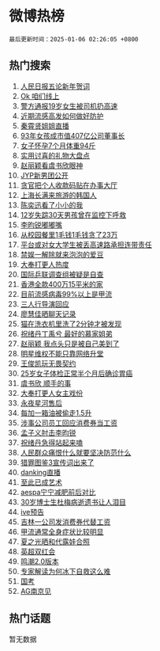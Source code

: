 # 微博热榜

`最后更新时间：2025-01-06 02:26:05 +0800`

## 热门搜索

1. [人民日报五论新年贺词](https://m.weibo.cn/search?containerid=100103type%3D1%26t%3D10%26q%3D%23%E4%BA%BA%E6%B0%91%E6%97%A5%E6%8A%A5%E4%BA%94%E8%AE%BA%E6%96%B0%E5%B9%B4%E8%B4%BA%E8%AF%8D%23&stream_entry_id=51&isnewpage=1&extparam=seat%3D1%26pos%3D0%26dgr%3D0%26filter_type%3Drealtimehot%26stream_entry_id%3D51%26c_type%3D51%26q%3D%2523%25E4%25BA%25BA%25E6%25B0%2591%25E6%2597%25A5%25E6%258A%25A5%25E4%25BA%2594%25E8%25AE%25BA%25E6%2596%25B0%25E5%25B9%25B4%25E8%25B4%25BA%25E8%25AF%258D%2523%26cate%3D10103%26display_time%3D1736101563%26pre_seqid%3D17361015635930912670103)
1. [Ok 咱们线上](https://m.weibo.cn/search?containerid=100103type%3D1%26t%3D10%26q%3DOk+%E5%92%B1%E4%BB%AC%E7%BA%BF%E4%B8%8A&stream_entry_id=31&isnewpage=1&extparam=seat%3D1%26pos%3D0%26filter_type%3Drealtimehot%26lcate%3D5001%26c_type%3D31%26realpos%3D1%26cate%3D5001%26q%3DOk%2520%25E5%2592%25B1%25E4%25BB%25AC%25E7%25BA%25BF%25E4%25B8%258A%26dgr%3D0%26stream_entry_id%3D31%26band_rank%3D1%26flag%3D2%26display_time%3D1736101563%26pre_seqid%3D17361015635930912670103)
1. [警方通报19岁女生被司机扔高速](https://m.weibo.cn/search?containerid=100103type%3D1%26t%3D10%26q%3D%23%E8%AD%A6%E6%96%B9%E9%80%9A%E6%8A%A519%E5%B2%81%E5%A5%B3%E7%94%9F%E8%A2%AB%E5%8F%B8%E6%9C%BA%E6%89%94%E9%AB%98%E9%80%9F%23&stream_entry_id=31&isnewpage=1&extparam=seat%3D1%26pos%3D1%26filter_type%3Drealtimehot%26lcate%3D5001%26c_type%3D31%26realpos%3D2%26cate%3D5001%26q%3D%2523%25E8%25AD%25A6%25E6%2596%25B9%25E9%2580%259A%25E6%258A%25A519%25E5%25B2%2581%25E5%25A5%25B3%25E7%2594%259F%25E8%25A2%25AB%25E5%258F%25B8%25E6%259C%25BA%25E6%2589%2594%25E9%25AB%2598%25E9%2580%259F%2523%26dgr%3D0%26stream_entry_id%3D31%26band_rank%3D2%26flag%3D0%26display_time%3D1736101563%26pre_seqid%3D17361015635930912670103)
1. [近期流感高发如何做好防护](https://m.weibo.cn/search?containerid=100103type%3D1%26t%3D10%26q%3D%23%E8%BF%91%E6%9C%9F%E6%B5%81%E6%84%9F%E9%AB%98%E5%8F%91%E5%A6%82%E4%BD%95%E5%81%9A%E5%A5%BD%E9%98%B2%E6%8A%A4%23&stream_entry_id=31&isnewpage=1&extparam=seat%3D1%26pos%3D2%26filter_type%3Drealtimehot%26lcate%3D5001%26c_type%3D31%26realpos%3D3%26cate%3D5001%26q%3D%2523%25E8%25BF%2591%25E6%259C%259F%25E6%25B5%2581%25E6%2584%259F%25E9%25AB%2598%25E5%258F%2591%25E5%25A6%2582%25E4%25BD%2595%25E5%2581%259A%25E5%25A5%25BD%25E9%2598%25B2%25E6%258A%25A4%2523%26dgr%3D0%26stream_entry_id%3D31%26band_rank%3D3%26flag%3D0%26display_time%3D1736101563%26pre_seqid%3D17361015635930912670103)
1. [秦霄贤姐姐直播](https://m.weibo.cn/search?containerid=100103type%3D1%26t%3D10%26q%3D%23%E7%A7%A6%E9%9C%84%E8%B4%A4%E5%A7%90%E5%A7%90%E7%9B%B4%E6%92%AD%23&stream_entry_id=31&isnewpage=1&extparam=seat%3D1%26pos%3D3%26filter_type%3Drealtimehot%26lcate%3D5001%26c_type%3D31%26realpos%3D4%26cate%3D5001%26q%3D%2523%25E7%25A7%25A6%25E9%259C%2584%25E8%25B4%25A4%25E5%25A7%2590%25E5%25A7%2590%25E7%259B%25B4%25E6%2592%25AD%2523%26dgr%3D0%26stream_entry_id%3D31%26band_rank%3D4%26flag%3D0%26display_time%3D1736101563%26pre_seqid%3D17361015635930912670103)
1. [93年女孩成市值407亿公司董事长](https://m.weibo.cn/search?containerid=100103type%3D1%26t%3D10%26q%3D%2393%E5%B9%B4%E5%A5%B3%E5%AD%A9%E6%88%90%E5%B8%82%E5%80%BC407%E4%BA%BF%E5%85%AC%E5%8F%B8%E8%91%A3%E4%BA%8B%E9%95%BF%23&stream_entry_id=31&isnewpage=1&extparam=seat%3D1%26pos%3D4%26filter_type%3Drealtimehot%26lcate%3D5001%26c_type%3D31%26realpos%3D5%26cate%3D5001%26q%3D%252393%25E5%25B9%25B4%25E5%25A5%25B3%25E5%25AD%25A9%25E6%2588%2590%25E5%25B8%2582%25E5%2580%25BC407%25E4%25BA%25BF%25E5%2585%25AC%25E5%258F%25B8%25E8%2591%25A3%25E4%25BA%258B%25E9%2595%25BF%2523%26dgr%3D0%26stream_entry_id%3D31%26band_rank%3D5%26flag%3D0%26display_time%3D1736101563%26pre_seqid%3D17361015635930912670103)
1. [女子怀孕7个月体重94斤](https://m.weibo.cn/search?containerid=100103type%3D1%26t%3D10%26q%3D%23%E5%A5%B3%E5%AD%90%E6%80%80%E5%AD%957%E4%B8%AA%E6%9C%88%E4%BD%93%E9%87%8D94%E6%96%A4%23&stream_entry_id=31&isnewpage=1&extparam=seat%3D1%26pos%3D5%26filter_type%3Drealtimehot%26lcate%3D5001%26c_type%3D31%26realpos%3D6%26cate%3D5001%26q%3D%2523%25E5%25A5%25B3%25E5%25AD%2590%25E6%2580%2580%25E5%25AD%25957%25E4%25B8%25AA%25E6%259C%2588%25E4%25BD%2593%25E9%2587%258D94%25E6%2596%25A4%2523%26dgr%3D0%26stream_entry_id%3D31%26band_rank%3D6%26flag%3D0%26display_time%3D1736101563%26pre_seqid%3D17361015635930912670103)
1. [实用讨喜的礼物大盘点](https://m.weibo.cn/search?containerid=100103type%3D1%26t%3D10%26q%3D%23%E5%AE%9E%E7%94%A8%E8%AE%A8%E5%96%9C%E7%9A%84%E7%A4%BC%E7%89%A9%E5%A4%A7%E7%9B%98%E7%82%B9%23&stream_entry_id=31&isnewpage=1&extparam=seat%3D1%26pos%3D6%26filter_type%3Drealtimehot%26lcate%3D5001%26c_type%3D31%26cate%3D5001%26q%3D%2523%25E5%25AE%259E%25E7%2594%25A8%25E8%25AE%25A8%25E5%2596%259C%25E7%259A%2584%25E7%25A4%25BC%25E7%2589%25A9%25E5%25A4%25A7%25E7%259B%2598%25E7%2582%25B9%2523%26band_rank%3D7%26stream_entry_id%3D31%26topic_ad%3D1%26is_ad_pos%3D1%26adid%3D271713%26dgr%3D0%26display_time%3D1736101563%26pre_seqid%3D17361015635930912670103)
1. [赵丽颖看虞书欣眼神](https://m.weibo.cn/search?containerid=100103type%3D1%26t%3D10%26q%3D%23%E8%B5%B5%E4%B8%BD%E9%A2%96%E7%9C%8B%E8%99%9E%E4%B9%A6%E6%AC%A3%E7%9C%BC%E7%A5%9E%23&stream_entry_id=31&isnewpage=1&extparam=seat%3D1%26pos%3D7%26filter_type%3Drealtimehot%26lcate%3D5001%26c_type%3D31%26realpos%3D7%26cate%3D5001%26q%3D%2523%25E8%25B5%25B5%25E4%25B8%25BD%25E9%25A2%2596%25E7%259C%258B%25E8%2599%259E%25E4%25B9%25A6%25E6%25AC%25A3%25E7%259C%25BC%25E7%25A5%259E%2523%26dgr%3D0%26stream_entry_id%3D31%26band_rank%3D7%26flag%3D0%26display_time%3D1736101563%26pre_seqid%3D17361015635930912670103)
1. [JYP新男团公开](https://m.weibo.cn/search?containerid=100103type%3D1%26t%3D10%26q%3D%23JYP%E6%96%B0%E7%94%B7%E5%9B%A2%E5%85%AC%E5%BC%80%23&stream_entry_id=31&isnewpage=1&extparam=seat%3D1%26pos%3D8%26filter_type%3Drealtimehot%26lcate%3D5001%26c_type%3D31%26realpos%3D8%26cate%3D5001%26q%3D%2523JYP%25E6%2596%25B0%25E7%2594%25B7%25E5%259B%25A2%25E5%2585%25AC%25E5%25BC%2580%2523%26dgr%3D0%26stream_entry_id%3D31%26band_rank%3D8%26flag%3D0%26display_time%3D1736101563%26pre_seqid%3D17361015635930912670103)
1. [贪官把个人收款码贴在办事大厅](https://m.weibo.cn/search?containerid=100103type%3D1%26t%3D10%26q%3D%23%E8%B4%AA%E5%AE%98%E6%8A%8A%E4%B8%AA%E4%BA%BA%E6%94%B6%E6%AC%BE%E7%A0%81%E8%B4%B4%E5%9C%A8%E5%8A%9E%E4%BA%8B%E5%A4%A7%E5%8E%85%23&stream_entry_id=31&isnewpage=1&extparam=seat%3D1%26pos%3D9%26filter_type%3Drealtimehot%26lcate%3D5001%26c_type%3D31%26realpos%3D9%26cate%3D5001%26q%3D%2523%25E8%25B4%25AA%25E5%25AE%2598%25E6%258A%258A%25E4%25B8%25AA%25E4%25BA%25BA%25E6%2594%25B6%25E6%25AC%25BE%25E7%25A0%2581%25E8%25B4%25B4%25E5%259C%25A8%25E5%258A%259E%25E4%25BA%258B%25E5%25A4%25A7%25E5%258E%2585%2523%26dgr%3D0%26stream_entry_id%3D31%26band_rank%3D9%26flag%3D0%26display_time%3D1736101563%26pre_seqid%3D17361015635930912670103)
1. [上海长满来旅游的韩国人](https://m.weibo.cn/search?containerid=100103type%3D1%26t%3D10%26q%3D%23%E4%B8%8A%E6%B5%B7%E9%95%BF%E6%BB%A1%E6%9D%A5%E6%97%85%E6%B8%B8%E7%9A%84%E9%9F%A9%E5%9B%BD%E4%BA%BA%23&stream_entry_id=31&isnewpage=1&extparam=seat%3D1%26pos%3D10%26filter_type%3Drealtimehot%26lcate%3D5001%26c_type%3D31%26realpos%3D10%26cate%3D5001%26q%3D%2523%25E4%25B8%258A%25E6%25B5%25B7%25E9%2595%25BF%25E6%25BB%25A1%25E6%259D%25A5%25E6%2597%2585%25E6%25B8%25B8%25E7%259A%2584%25E9%259F%25A9%25E5%259B%25BD%25E4%25BA%25BA%2523%26dgr%3D0%26stream_entry_id%3D31%26band_rank%3D10%26flag%3D1%26display_time%3D1736101563%26pre_seqid%3D17361015635930912670103)
1. [陈奕迅看了小小的我](https://m.weibo.cn/search?containerid=100103type%3D1%26t%3D10%26q%3D%23%E9%99%88%E5%A5%95%E8%BF%85%E7%9C%8B%E4%BA%86%E5%B0%8F%E5%B0%8F%E7%9A%84%E6%88%91%23&stream_entry_id=31&isnewpage=1&extparam=seat%3D1%26pos%3D11%26filter_type%3Drealtimehot%26lcate%3D5001%26c_type%3D31%26realpos%3D11%26cate%3D5001%26q%3D%2523%25E9%2599%2588%25E5%25A5%2595%25E8%25BF%2585%25E7%259C%258B%25E4%25BA%2586%25E5%25B0%258F%25E5%25B0%258F%25E7%259A%2584%25E6%2588%2591%2523%26dgr%3D0%26stream_entry_id%3D31%26band_rank%3D11%26flag%3D0%26display_time%3D1736101563%26pre_seqid%3D17361015635930912670103)
1. [12岁失踪30天男孩曾在监控下呼救](https://m.weibo.cn/search?containerid=100103type%3D1%26t%3D10%26q%3D%2312%E5%B2%81%E5%A4%B1%E8%B8%AA30%E5%A4%A9%E7%94%B7%E5%AD%A9%E6%9B%BE%E5%9C%A8%E7%9B%91%E6%8E%A7%E4%B8%8B%E5%91%BC%E6%95%91%23&stream_entry_id=31&isnewpage=1&extparam=seat%3D1%26pos%3D12%26filter_type%3Drealtimehot%26lcate%3D5001%26c_type%3D31%26realpos%3D12%26cate%3D5001%26q%3D%252312%25E5%25B2%2581%25E5%25A4%25B1%25E8%25B8%25AA30%25E5%25A4%25A9%25E7%2594%25B7%25E5%25AD%25A9%25E6%259B%25BE%25E5%259C%25A8%25E7%259B%2591%25E6%258E%25A7%25E4%25B8%258B%25E5%2591%25BC%25E6%2595%2591%2523%26dgr%3D0%26stream_entry_id%3D31%26band_rank%3D12%26flag%3D0%26display_time%3D1736101563%26pre_seqid%3D17361015635930912670103)
1. [李昀锐嘟嘟嘴](https://m.weibo.cn/search?containerid=100103type%3D1%26t%3D10%26q%3D%E6%9D%8E%E6%98%80%E9%94%90%E5%98%9F%E5%98%9F%E5%98%B4&stream_entry_id=31&isnewpage=1&extparam=seat%3D1%26pos%3D13%26filter_type%3Drealtimehot%26lcate%3D5001%26c_type%3D31%26realpos%3D13%26cate%3D5001%26q%3D%25E6%259D%258E%25E6%2598%2580%25E9%2594%2590%25E5%2598%259F%25E5%2598%259F%25E5%2598%25B4%26dgr%3D0%26stream_entry_id%3D31%26band_rank%3D13%26flag%3D0%26display_time%3D1736101563%26pre_seqid%3D17361015635930912670103)
1. [从校园餐里1毛钱1毛钱贪了23万](https://m.weibo.cn/search?containerid=100103type%3D1%26t%3D10%26q%3D%23%E4%BB%8E%E6%A0%A1%E5%9B%AD%E9%A4%90%E9%87%8C1%E6%AF%9B%E9%92%B11%E6%AF%9B%E9%92%B1%E8%B4%AA%E4%BA%8623%E4%B8%87%23&stream_entry_id=31&isnewpage=1&extparam=seat%3D1%26pos%3D14%26filter_type%3Drealtimehot%26lcate%3D5001%26c_type%3D31%26realpos%3D14%26cate%3D5001%26q%3D%2523%25E4%25BB%258E%25E6%25A0%25A1%25E5%259B%25AD%25E9%25A4%2590%25E9%2587%258C1%25E6%25AF%259B%25E9%2592%25B11%25E6%25AF%259B%25E9%2592%25B1%25E8%25B4%25AA%25E4%25BA%258623%25E4%25B8%2587%2523%26dgr%3D0%26stream_entry_id%3D31%26band_rank%3D14%26flag%3D0%26display_time%3D1736101563%26pre_seqid%3D17361015635930912670103)
1. [平台或对女大学生被丢高速路承担连带责任](https://m.weibo.cn/search?containerid=100103type%3D1%26t%3D10%26q%3D%23%E5%B9%B3%E5%8F%B0%E6%88%96%E5%AF%B9%E5%A5%B3%E5%A4%A7%E5%AD%A6%E7%94%9F%E8%A2%AB%E4%B8%A2%E9%AB%98%E9%80%9F%E8%B7%AF%E6%89%BF%E6%8B%85%E8%BF%9E%E5%B8%A6%E8%B4%A3%E4%BB%BB%23&stream_entry_id=31&isnewpage=1&extparam=seat%3D1%26pos%3D15%26filter_type%3Drealtimehot%26lcate%3D5001%26c_type%3D31%26realpos%3D15%26cate%3D5001%26q%3D%2523%25E5%25B9%25B3%25E5%258F%25B0%25E6%2588%2596%25E5%25AF%25B9%25E5%25A5%25B3%25E5%25A4%25A7%25E5%25AD%25A6%25E7%2594%259F%25E8%25A2%25AB%25E4%25B8%25A2%25E9%25AB%2598%25E9%2580%259F%25E8%25B7%25AF%25E6%2589%25BF%25E6%258B%2585%25E8%25BF%259E%25E5%25B8%25A6%25E8%25B4%25A3%25E4%25BB%25BB%2523%26dgr%3D0%26stream_entry_id%3D31%26band_rank%3D15%26flag%3D0%26display_time%3D1736101563%26pre_seqid%3D17361015635930912670103)
1. [禁娱一解除就来泡泡的爱豆](https://m.weibo.cn/search?containerid=100103type%3D1%26t%3D10%26q%3D%E7%A6%81%E5%A8%B1%E4%B8%80%E8%A7%A3%E9%99%A4%E5%B0%B1%E6%9D%A5%E6%B3%A1%E6%B3%A1%E7%9A%84%E7%88%B1%E8%B1%86&stream_entry_id=31&isnewpage=1&extparam=seat%3D1%26pos%3D16%26filter_type%3Drealtimehot%26lcate%3D5001%26c_type%3D31%26realpos%3D16%26cate%3D5001%26q%3D%25E7%25A6%2581%25E5%25A8%25B1%25E4%25B8%2580%25E8%25A7%25A3%25E9%2599%25A4%25E5%25B0%25B1%25E6%259D%25A5%25E6%25B3%25A1%25E6%25B3%25A1%25E7%259A%2584%25E7%2588%25B1%25E8%25B1%2586%26dgr%3D0%26stream_entry_id%3D31%26band_rank%3D16%26flag%3D0%26display_time%3D1736101563%26pre_seqid%3D17361015635930912670103)
1. [大奉打更人热度](https://m.weibo.cn/search?containerid=100103type%3D1%26t%3D10%26q%3D%23%E5%A4%A7%E5%A5%89%E6%89%93%E6%9B%B4%E4%BA%BA%E7%83%AD%E5%BA%A6%23&stream_entry_id=31&isnewpage=1&extparam=seat%3D1%26pos%3D17%26filter_type%3Drealtimehot%26lcate%3D5001%26c_type%3D31%26realpos%3D17%26cate%3D5001%26q%3D%2523%25E5%25A4%25A7%25E5%25A5%2589%25E6%2589%2593%25E6%259B%25B4%25E4%25BA%25BA%25E7%2583%25AD%25E5%25BA%25A6%2523%26dgr%3D0%26stream_entry_id%3D31%26band_rank%3D17%26flag%3D0%26display_time%3D1736101563%26pre_seqid%3D17361015635930912670103)
1. [国际乒联调查组被疑是自查](https://m.weibo.cn/search?containerid=100103type%3D1%26t%3D10%26q%3D%23%E5%9B%BD%E9%99%85%E4%B9%92%E8%81%94%E8%B0%83%E6%9F%A5%E7%BB%84%E8%A2%AB%E7%96%91%E6%98%AF%E8%87%AA%E6%9F%A5%23&stream_entry_id=31&isnewpage=1&extparam=seat%3D1%26pos%3D18%26filter_type%3Drealtimehot%26lcate%3D5001%26c_type%3D31%26realpos%3D18%26cate%3D5001%26q%3D%2523%25E5%259B%25BD%25E9%2599%2585%25E4%25B9%2592%25E8%2581%2594%25E8%25B0%2583%25E6%259F%25A5%25E7%25BB%2584%25E8%25A2%25AB%25E7%2596%2591%25E6%2598%25AF%25E8%2587%25AA%25E6%259F%25A5%2523%26dgr%3D0%26stream_entry_id%3D31%26band_rank%3D18%26flag%3D0%26display_time%3D1736101563%26pre_seqid%3D17361015635930912670103)
1. [香港全款400万15平米的家](https://m.weibo.cn/search?containerid=100103type%3D1%26t%3D10%26q%3D%E9%A6%99%E6%B8%AF%E5%85%A8%E6%AC%BE400%E4%B8%8715%E5%B9%B3%E7%B1%B3%E7%9A%84%E5%AE%B6&stream_entry_id=31&isnewpage=1&extparam=seat%3D1%26pos%3D19%26filter_type%3Drealtimehot%26lcate%3D5001%26c_type%3D31%26realpos%3D19%26cate%3D5001%26q%3D%25E9%25A6%2599%25E6%25B8%25AF%25E5%2585%25A8%25E6%25AC%25BE400%25E4%25B8%258715%25E5%25B9%25B3%25E7%25B1%25B3%25E7%259A%2584%25E5%25AE%25B6%26dgr%3D0%26stream_entry_id%3D31%26band_rank%3D19%26flag%3D0%26display_time%3D1736101563%26pre_seqid%3D17361015635930912670103)
1. [目前流感病毒99%以上是甲流](https://m.weibo.cn/search?containerid=100103type%3D1%26t%3D10%26q%3D%23%E7%9B%AE%E5%89%8D%E6%B5%81%E6%84%9F%E7%97%85%E6%AF%9299%25%E4%BB%A5%E4%B8%8A%E6%98%AF%E7%94%B2%E6%B5%81%23&stream_entry_id=31&isnewpage=1&extparam=seat%3D1%26pos%3D20%26filter_type%3Drealtimehot%26lcate%3D5001%26c_type%3D31%26realpos%3D20%26cate%3D5001%26q%3D%2523%25E7%259B%25AE%25E5%2589%258D%25E6%25B5%2581%25E6%2584%259F%25E7%2597%2585%25E6%25AF%259299%2525%25E4%25BB%25A5%25E4%25B8%258A%25E6%2598%25AF%25E7%2594%25B2%25E6%25B5%2581%2523%26dgr%3D0%26stream_entry_id%3D31%26band_rank%3D20%26flag%3D0%26display_time%3D1736101563%26pre_seqid%3D17361015635930912670103)
1. [三人行导演回应](https://m.weibo.cn/search?containerid=100103type%3D1%26t%3D10%26q%3D%23%E4%B8%89%E4%BA%BA%E8%A1%8C%E5%AF%BC%E6%BC%94%E5%9B%9E%E5%BA%94%23&stream_entry_id=31&isnewpage=1&extparam=seat%3D1%26pos%3D21%26filter_type%3Drealtimehot%26lcate%3D5001%26c_type%3D31%26realpos%3D21%26cate%3D5001%26q%3D%2523%25E4%25B8%2589%25E4%25BA%25BA%25E8%25A1%258C%25E5%25AF%25BC%25E6%25BC%2594%25E5%259B%259E%25E5%25BA%2594%2523%26dgr%3D0%26stream_entry_id%3D31%26band_rank%3D21%26flag%3D2%26display_time%3D1736101563%26pre_seqid%3D17361015635930912670103)
1. [廖慧佳晒聊天记录](https://m.weibo.cn/search?containerid=100103type%3D1%26t%3D10%26q%3D%23%E5%BB%96%E6%85%A7%E4%BD%B3%E6%99%92%E8%81%8A%E5%A4%A9%E8%AE%B0%E5%BD%95%23&stream_entry_id=31&isnewpage=1&extparam=seat%3D1%26pos%3D22%26filter_type%3Drealtimehot%26lcate%3D5001%26c_type%3D31%26realpos%3D22%26cate%3D5001%26q%3D%2523%25E5%25BB%2596%25E6%2585%25A7%25E4%25BD%25B3%25E6%2599%2592%25E8%2581%258A%25E5%25A4%25A9%25E8%25AE%25B0%25E5%25BD%2595%2523%26dgr%3D0%26stream_entry_id%3D31%26band_rank%3D22%26flag%3D2%26display_time%3D1736101563%26pre_seqid%3D17361015635930912670103)
1. [猫在洗衣机里洗了2分钟才被发现](https://m.weibo.cn/search?containerid=100103type%3D1%26t%3D10%26q%3D%23%E7%8C%AB%E5%9C%A8%E6%B4%97%E8%A1%A3%E6%9C%BA%E9%87%8C%E6%B4%97%E4%BA%862%E5%88%86%E9%92%9F%E6%89%8D%E8%A2%AB%E5%8F%91%E7%8E%B0%23&stream_entry_id=31&isnewpage=1&extparam=seat%3D1%26pos%3D23%26filter_type%3Drealtimehot%26lcate%3D5001%26c_type%3D31%26realpos%3D23%26cate%3D5001%26q%3D%2523%25E7%258C%25AB%25E5%259C%25A8%25E6%25B4%2597%25E8%25A1%25A3%25E6%259C%25BA%25E9%2587%258C%25E6%25B4%2597%25E4%25BA%25862%25E5%2588%2586%25E9%2592%259F%25E6%2589%258D%25E8%25A2%25AB%25E5%258F%2591%25E7%258E%25B0%2523%26dgr%3D0%26stream_entry_id%3D31%26band_rank%3D23%26flag%3D0%26display_time%3D1736101563%26pre_seqid%3D17361015635930912670103)
1. [祝绪丹丁禹兮 最好的慕家姐弟](https://m.weibo.cn/search?containerid=100103type%3D1%26t%3D10%26q%3D%E7%A5%9D%E7%BB%AA%E4%B8%B9%E4%B8%81%E7%A6%B9%E5%85%AE+%E6%9C%80%E5%A5%BD%E7%9A%84%E6%85%95%E5%AE%B6%E5%A7%90%E5%BC%9F&stream_entry_id=31&isnewpage=1&extparam=seat%3D1%26pos%3D24%26filter_type%3Drealtimehot%26lcate%3D5001%26c_type%3D31%26realpos%3D24%26cate%3D5001%26q%3D%25E7%25A5%259D%25E7%25BB%25AA%25E4%25B8%25B9%25E4%25B8%2581%25E7%25A6%25B9%25E5%2585%25AE%2520%25E6%259C%2580%25E5%25A5%25BD%25E7%259A%2584%25E6%2585%2595%25E5%25AE%25B6%25E5%25A7%2590%25E5%25BC%259F%26dgr%3D0%26stream_entry_id%3D31%26band_rank%3D24%26flag%3D0%26display_time%3D1736101563%26pre_seqid%3D17361015635930912670103)
1. [赵丽颖 我点头只是被自己美到了](https://m.weibo.cn/search?containerid=100103type%3D1%26t%3D10%26q%3D%E8%B5%B5%E4%B8%BD%E9%A2%96+%E6%88%91%E7%82%B9%E5%A4%B4%E5%8F%AA%E6%98%AF%E8%A2%AB%E8%87%AA%E5%B7%B1%E7%BE%8E%E5%88%B0%E4%BA%86&stream_entry_id=31&isnewpage=1&extparam=seat%3D1%26pos%3D25%26filter_type%3Drealtimehot%26lcate%3D5001%26c_type%3D31%26realpos%3D25%26cate%3D5001%26q%3D%25E8%25B5%25B5%25E4%25B8%25BD%25E9%25A2%2596%2520%25E6%2588%2591%25E7%2582%25B9%25E5%25A4%25B4%25E5%258F%25AA%25E6%2598%25AF%25E8%25A2%25AB%25E8%2587%25AA%25E5%25B7%25B1%25E7%25BE%258E%25E5%2588%25B0%25E4%25BA%2586%26dgr%3D0%26stream_entry_id%3D31%26band_rank%3D25%26flag%3D0%26display_time%3D1736101563%26pre_seqid%3D17361015635930912670103)
1. [明星维权不能只靠网络升堂](https://m.weibo.cn/search?containerid=100103type%3D1%26t%3D10%26q%3D%23%E6%98%8E%E6%98%9F%E7%BB%B4%E6%9D%83%E4%B8%8D%E8%83%BD%E5%8F%AA%E9%9D%A0%E7%BD%91%E7%BB%9C%E5%8D%87%E5%A0%82%23&stream_entry_id=31&isnewpage=1&extparam=seat%3D1%26pos%3D26%26filter_type%3Drealtimehot%26lcate%3D5001%26c_type%3D31%26realpos%3D26%26cate%3D5001%26q%3D%2523%25E6%2598%258E%25E6%2598%259F%25E7%25BB%25B4%25E6%259D%2583%25E4%25B8%258D%25E8%2583%25BD%25E5%258F%25AA%25E9%259D%25A0%25E7%25BD%2591%25E7%25BB%259C%25E5%258D%2587%25E5%25A0%2582%2523%26dgr%3D0%26stream_entry_id%3D31%26band_rank%3D26%26flag%3D1%26display_time%3D1736101563%26pre_seqid%3D17361015635930912670103)
1. [王俊凯玩无畏契约](https://m.weibo.cn/search?containerid=100103type%3D1%26t%3D10%26q%3D%23%E7%8E%8B%E4%BF%8A%E5%87%AF%E7%8E%A9%E6%97%A0%E7%95%8F%E5%A5%91%E7%BA%A6%23&stream_entry_id=31&isnewpage=1&extparam=seat%3D1%26pos%3D27%26filter_type%3Drealtimehot%26lcate%3D5001%26c_type%3D31%26realpos%3D27%26cate%3D5001%26q%3D%2523%25E7%258E%258B%25E4%25BF%258A%25E5%2587%25AF%25E7%258E%25A9%25E6%2597%25A0%25E7%2595%258F%25E5%25A5%2591%25E7%25BA%25A6%2523%26dgr%3D0%26stream_entry_id%3D31%26band_rank%3D27%26flag%3D0%26display_time%3D1736101563%26pre_seqid%3D17361015635930912670103)
1. [25岁女子体检正常半个月后确诊胃癌](https://m.weibo.cn/search?containerid=100103type%3D1%26t%3D10%26q%3D%2325%E5%B2%81%E5%A5%B3%E5%AD%90%E4%BD%93%E6%A3%80%E6%AD%A3%E5%B8%B8%E5%8D%8A%E4%B8%AA%E6%9C%88%E5%90%8E%E7%A1%AE%E8%AF%8A%E8%83%83%E7%99%8C%23&stream_entry_id=31&isnewpage=1&extparam=seat%3D1%26pos%3D28%26filter_type%3Drealtimehot%26lcate%3D5001%26c_type%3D31%26realpos%3D28%26cate%3D5001%26q%3D%252325%25E5%25B2%2581%25E5%25A5%25B3%25E5%25AD%2590%25E4%25BD%2593%25E6%25A3%2580%25E6%25AD%25A3%25E5%25B8%25B8%25E5%258D%258A%25E4%25B8%25AA%25E6%259C%2588%25E5%2590%258E%25E7%25A1%25AE%25E8%25AF%258A%25E8%2583%2583%25E7%2599%258C%2523%26dgr%3D0%26stream_entry_id%3D31%26band_rank%3D28%26flag%3D0%26display_time%3D1736101563%26pre_seqid%3D17361015635930912670103)
1. [虞书欣 顺手的事](https://m.weibo.cn/search?containerid=100103type%3D1%26t%3D10%26q%3D%E8%99%9E%E4%B9%A6%E6%AC%A3+%E9%A1%BA%E6%89%8B%E7%9A%84%E4%BA%8B&stream_entry_id=31&isnewpage=1&extparam=seat%3D1%26pos%3D29%26filter_type%3Drealtimehot%26lcate%3D5001%26c_type%3D31%26realpos%3D29%26cate%3D5001%26q%3D%25E8%2599%259E%25E4%25B9%25A6%25E6%25AC%25A3%2520%25E9%25A1%25BA%25E6%2589%258B%25E7%259A%2584%25E4%25BA%258B%26dgr%3D0%26stream_entry_id%3D31%26band_rank%3D29%26flag%3D0%26display_time%3D1736101563%26pre_seqid%3D17361015635930912670103)
1. [大奉打更人女主戏份](https://m.weibo.cn/search?containerid=100103type%3D1%26t%3D10%26q%3D%E5%A4%A7%E5%A5%89%E6%89%93%E6%9B%B4%E4%BA%BA%E5%A5%B3%E4%B8%BB%E6%88%8F%E4%BB%BD&stream_entry_id=31&isnewpage=1&extparam=seat%3D1%26pos%3D30%26filter_type%3Drealtimehot%26lcate%3D5001%26c_type%3D31%26realpos%3D30%26cate%3D5001%26q%3D%25E5%25A4%25A7%25E5%25A5%2589%25E6%2589%2593%25E6%259B%25B4%25E4%25BA%25BA%25E5%25A5%25B3%25E4%25B8%25BB%25E6%2588%258F%25E4%25BB%25BD%26dgr%3D0%26stream_entry_id%3D31%26band_rank%3D30%26flag%3D1%26display_time%3D1736101563%26pre_seqid%3D17361015635930912670103)
1. [永夜星河售后](https://m.weibo.cn/search?containerid=100103type%3D1%26t%3D10%26q%3D%E6%B0%B8%E5%A4%9C%E6%98%9F%E6%B2%B3%E5%94%AE%E5%90%8E&stream_entry_id=31&isnewpage=1&extparam=seat%3D1%26pos%3D31%26filter_type%3Drealtimehot%26lcate%3D5001%26c_type%3D31%26realpos%3D31%26cate%3D5001%26q%3D%25E6%25B0%25B8%25E5%25A4%259C%25E6%2598%259F%25E6%25B2%25B3%25E5%2594%25AE%25E5%2590%258E%26dgr%3D0%26stream_entry_id%3D31%26band_rank%3D31%26flag%3D0%26display_time%3D1736101563%26pre_seqid%3D17361015635930912670103)
1. [每加一箱油被偷走1.5升](https://m.weibo.cn/search?containerid=100103type%3D1%26t%3D10%26q%3D%23%E6%AF%8F%E5%8A%A0%E4%B8%80%E7%AE%B1%E6%B2%B9%E8%A2%AB%E5%81%B7%E8%B5%B01.5%E5%8D%87%23&stream_entry_id=31&isnewpage=1&extparam=seat%3D1%26pos%3D32%26filter_type%3Drealtimehot%26lcate%3D5001%26c_type%3D31%26realpos%3D32%26cate%3D5001%26q%3D%2523%25E6%25AF%258F%25E5%258A%25A0%25E4%25B8%2580%25E7%25AE%25B1%25E6%25B2%25B9%25E8%25A2%25AB%25E5%2581%25B7%25E8%25B5%25B01.5%25E5%258D%2587%2523%26dgr%3D0%26stream_entry_id%3D31%26band_rank%3D32%26flag%3D0%26display_time%3D1736101563%26pre_seqid%3D17361015635930912670103)
1. [涉事公司员工回应消费券当工资](https://m.weibo.cn/search?containerid=100103type%3D1%26t%3D10%26q%3D%23%E6%B6%89%E4%BA%8B%E5%85%AC%E5%8F%B8%E5%91%98%E5%B7%A5%E5%9B%9E%E5%BA%94%E6%B6%88%E8%B4%B9%E5%88%B8%E5%BD%93%E5%B7%A5%E8%B5%84%23&stream_entry_id=31&isnewpage=1&extparam=seat%3D1%26pos%3D33%26filter_type%3Drealtimehot%26lcate%3D5001%26c_type%3D31%26realpos%3D33%26cate%3D5001%26q%3D%2523%25E6%25B6%2589%25E4%25BA%258B%25E5%2585%25AC%25E5%258F%25B8%25E5%2591%2598%25E5%25B7%25A5%25E5%259B%259E%25E5%25BA%2594%25E6%25B6%2588%25E8%25B4%25B9%25E5%2588%25B8%25E5%25BD%2593%25E5%25B7%25A5%25E8%25B5%2584%2523%26dgr%3D0%26stream_entry_id%3D31%26band_rank%3D33%26flag%3D1%26display_time%3D1736101563%26pre_seqid%3D17361015635930912670103)
1. [孟子义肘击李昀锐](https://m.weibo.cn/search?containerid=100103type%3D1%26t%3D10%26q%3D%23%E5%AD%9F%E5%AD%90%E4%B9%89%E8%82%98%E5%87%BB%E6%9D%8E%E6%98%80%E9%94%90%23&stream_entry_id=31&isnewpage=1&extparam=seat%3D1%26pos%3D34%26filter_type%3Drealtimehot%26lcate%3D5001%26c_type%3D31%26realpos%3D34%26cate%3D5001%26q%3D%2523%25E5%25AD%259F%25E5%25AD%2590%25E4%25B9%2589%25E8%2582%2598%25E5%2587%25BB%25E6%259D%258E%25E6%2598%2580%25E9%2594%2590%2523%26dgr%3D0%26stream_entry_id%3D31%26band_rank%3D34%26flag%3D0%26display_time%3D1736101563%26pre_seqid%3D17361015635930912670103)
1. [祝绪丹急得站起来嗑](https://m.weibo.cn/search?containerid=100103type%3D1%26t%3D10%26q%3D%E7%A5%9D%E7%BB%AA%E4%B8%B9%E6%80%A5%E5%BE%97%E7%AB%99%E8%B5%B7%E6%9D%A5%E5%97%91&stream_entry_id=31&isnewpage=1&extparam=seat%3D1%26pos%3D35%26filter_type%3Drealtimehot%26lcate%3D5001%26c_type%3D31%26realpos%3D35%26cate%3D5001%26q%3D%25E7%25A5%259D%25E7%25BB%25AA%25E4%25B8%25B9%25E6%2580%25A5%25E5%25BE%2597%25E7%25AB%2599%25E8%25B5%25B7%25E6%259D%25A5%25E5%2597%2591%26dgr%3D0%26stream_entry_id%3D31%26band_rank%3D35%26flag%3D0%26display_time%3D1736101563%26pre_seqid%3D17361015635930912670103)
1. [人民群众痛恨什么就要坚决防范什么](https://m.weibo.cn/search?containerid=100103type%3D1%26t%3D10%26q%3D%23%E4%BA%BA%E6%B0%91%E7%BE%A4%E4%BC%97%E7%97%9B%E6%81%A8%E4%BB%80%E4%B9%88%E5%B0%B1%E8%A6%81%E5%9D%9A%E5%86%B3%E9%98%B2%E8%8C%83%E4%BB%80%E4%B9%88%23&stream_entry_id=31&isnewpage=1&extparam=seat%3D1%26pos%3D36%26filter_type%3Drealtimehot%26lcate%3D5001%26c_type%3D31%26realpos%3D36%26cate%3D5001%26q%3D%2523%25E4%25BA%25BA%25E6%25B0%2591%25E7%25BE%25A4%25E4%25BC%2597%25E7%2597%259B%25E6%2581%25A8%25E4%25BB%2580%25E4%25B9%2588%25E5%25B0%25B1%25E8%25A6%2581%25E5%259D%259A%25E5%2586%25B3%25E9%2598%25B2%25E8%258C%2583%25E4%25BB%2580%25E4%25B9%2588%2523%26dgr%3D0%26stream_entry_id%3D31%26band_rank%3D36%26flag%3D1%26display_time%3D1736101563%26pre_seqid%3D17361015635930912670103)
1. [猎罪图鉴3宣传词出来了](https://m.weibo.cn/search?containerid=100103type%3D1%26t%3D10%26q%3D%E7%8C%8E%E7%BD%AA%E5%9B%BE%E9%89%B43%E5%AE%A3%E4%BC%A0%E8%AF%8D%E5%87%BA%E6%9D%A5%E4%BA%86&stream_entry_id=31&isnewpage=1&extparam=seat%3D1%26pos%3D37%26filter_type%3Drealtimehot%26lcate%3D5001%26c_type%3D31%26realpos%3D37%26cate%3D5001%26q%3D%25E7%258C%258E%25E7%25BD%25AA%25E5%259B%25BE%25E9%2589%25B43%25E5%25AE%25A3%25E4%25BC%25A0%25E8%25AF%258D%25E5%2587%25BA%25E6%259D%25A5%25E4%25BA%2586%26dgr%3D0%26stream_entry_id%3D31%26band_rank%3D37%26flag%3D0%26display_time%3D1736101563%26pre_seqid%3D17361015635930912670103)
1. [danking直播](https://m.weibo.cn/search?containerid=100103type%3D1%26t%3D10%26q%3Ddanking%E7%9B%B4%E6%92%AD&stream_entry_id=31&isnewpage=1&extparam=seat%3D1%26pos%3D38%26filter_type%3Drealtimehot%26lcate%3D5001%26c_type%3D31%26realpos%3D38%26cate%3D5001%26q%3Ddanking%25E7%259B%25B4%25E6%2592%25AD%26dgr%3D0%26stream_entry_id%3D31%26band_rank%3D38%26flag%3D0%26display_time%3D1736101563%26pre_seqid%3D17361015635930912670103)
1. [至此已成艺术](https://m.weibo.cn/search?containerid=100103type%3D1%26t%3D10%26q%3D%E8%87%B3%E6%AD%A4%E5%B7%B2%E6%88%90%E8%89%BA%E6%9C%AF&stream_entry_id=31&isnewpage=1&extparam=seat%3D1%26pos%3D39%26filter_type%3Drealtimehot%26lcate%3D5001%26c_type%3D31%26realpos%3D39%26cate%3D5001%26q%3D%25E8%2587%25B3%25E6%25AD%25A4%25E5%25B7%25B2%25E6%2588%2590%25E8%2589%25BA%25E6%259C%25AF%26dgr%3D0%26stream_entry_id%3D31%26band_rank%3D39%26flag%3D0%26display_time%3D1736101563%26pre_seqid%3D17361015635930912670103)
1. [aespa宁宁减肥前后对比](https://m.weibo.cn/search?containerid=100103type%3D1%26t%3D10%26q%3Daespa%E5%AE%81%E5%AE%81%E5%87%8F%E8%82%A5%E5%89%8D%E5%90%8E%E5%AF%B9%E6%AF%94&stream_entry_id=31&isnewpage=1&extparam=seat%3D1%26pos%3D40%26filter_type%3Drealtimehot%26lcate%3D5001%26c_type%3D31%26realpos%3D40%26cate%3D5001%26q%3Daespa%25E5%25AE%2581%25E5%25AE%2581%25E5%2587%258F%25E8%2582%25A5%25E5%2589%258D%25E5%2590%258E%25E5%25AF%25B9%25E6%25AF%2594%26dgr%3D0%26stream_entry_id%3D31%26band_rank%3D40%26flag%3D0%26display_time%3D1736101563%26pre_seqid%3D17361015635930912670103)
1. [30岁博士生杜梅病逝遗书让人泪目](https://m.weibo.cn/search?containerid=100103type%3D1%26t%3D10%26q%3D%2330%E5%B2%81%E5%8D%9A%E5%A3%AB%E7%94%9F%E6%9D%9C%E6%A2%85%E7%97%85%E9%80%9D%E9%81%97%E4%B9%A6%E8%AE%A9%E4%BA%BA%E6%B3%AA%E7%9B%AE%23&stream_entry_id=31&isnewpage=1&extparam=seat%3D1%26pos%3D41%26filter_type%3Drealtimehot%26lcate%3D5001%26c_type%3D31%26realpos%3D41%26cate%3D5001%26q%3D%252330%25E5%25B2%2581%25E5%258D%259A%25E5%25A3%25AB%25E7%2594%259F%25E6%259D%259C%25E6%25A2%2585%25E7%2597%2585%25E9%2580%259D%25E9%2581%2597%25E4%25B9%25A6%25E8%25AE%25A9%25E4%25BA%25BA%25E6%25B3%25AA%25E7%259B%25AE%2523%26dgr%3D0%26stream_entry_id%3D31%26band_rank%3D41%26flag%3D0%26display_time%3D1736101563%26pre_seqid%3D17361015635930912670103)
1. [ive预告](https://m.weibo.cn/search?containerid=100103type%3D1%26t%3D10%26q%3Dive%E9%A2%84%E5%91%8A&stream_entry_id=31&isnewpage=1&extparam=seat%3D1%26pos%3D42%26filter_type%3Drealtimehot%26lcate%3D5001%26c_type%3D31%26realpos%3D42%26cate%3D5001%26q%3Dive%25E9%25A2%2584%25E5%2591%258A%26dgr%3D0%26stream_entry_id%3D31%26band_rank%3D42%26flag%3D0%26display_time%3D1736101563%26pre_seqid%3D17361015635930912670103)
1. [吉林一公司发消费券代替工资](https://m.weibo.cn/search?containerid=100103type%3D1%26t%3D10%26q%3D%23%E5%90%89%E6%9E%97%E4%B8%80%E5%85%AC%E5%8F%B8%E5%8F%91%E6%B6%88%E8%B4%B9%E5%88%B8%E4%BB%A3%E6%9B%BF%E5%B7%A5%E8%B5%84%23&stream_entry_id=31&isnewpage=1&extparam=seat%3D1%26pos%3D43%26filter_type%3Drealtimehot%26lcate%3D5001%26c_type%3D31%26realpos%3D43%26cate%3D5001%26q%3D%2523%25E5%2590%2589%25E6%259E%2597%25E4%25B8%2580%25E5%2585%25AC%25E5%258F%25B8%25E5%258F%2591%25E6%25B6%2588%25E8%25B4%25B9%25E5%2588%25B8%25E4%25BB%25A3%25E6%259B%25BF%25E5%25B7%25A5%25E8%25B5%2584%2523%26dgr%3D0%26stream_entry_id%3D31%26band_rank%3D43%26flag%3D0%26display_time%3D1736101563%26pre_seqid%3D17361015635930912670103)
1. [甲流通常全身症状比较明显](https://m.weibo.cn/search?containerid=100103type%3D1%26t%3D10%26q%3D%23%E7%94%B2%E6%B5%81%E9%80%9A%E5%B8%B8%E5%85%A8%E8%BA%AB%E7%97%87%E7%8A%B6%E6%AF%94%E8%BE%83%E6%98%8E%E6%98%BE%23&stream_entry_id=31&isnewpage=1&extparam=seat%3D1%26pos%3D44%26filter_type%3Drealtimehot%26lcate%3D5001%26c_type%3D31%26realpos%3D44%26cate%3D5001%26q%3D%2523%25E7%2594%25B2%25E6%25B5%2581%25E9%2580%259A%25E5%25B8%25B8%25E5%2585%25A8%25E8%25BA%25AB%25E7%2597%2587%25E7%258A%25B6%25E6%25AF%2594%25E8%25BE%2583%25E6%2598%258E%25E6%2598%25BE%2523%26dgr%3D0%26stream_entry_id%3D31%26band_rank%3D44%26flag%3D0%26display_time%3D1736101563%26pre_seqid%3D17361015635930912670103)
1. [夏之光晒和代露娃合照](https://m.weibo.cn/search?containerid=100103type%3D1%26t%3D10%26q%3D%23%E5%A4%8F%E4%B9%8B%E5%85%89%E6%99%92%E5%92%8C%E4%BB%A3%E9%9C%B2%E5%A8%83%E5%90%88%E7%85%A7%23&stream_entry_id=31&isnewpage=1&extparam=seat%3D1%26pos%3D45%26filter_type%3Drealtimehot%26lcate%3D5001%26c_type%3D31%26realpos%3D45%26cate%3D5001%26q%3D%2523%25E5%25A4%258F%25E4%25B9%258B%25E5%2585%2589%25E6%2599%2592%25E5%2592%258C%25E4%25BB%25A3%25E9%259C%25B2%25E5%25A8%2583%25E5%2590%2588%25E7%2585%25A7%2523%26dgr%3D0%26stream_entry_id%3D31%26band_rank%3D45%26flag%3D0%26display_time%3D1736101563%26pre_seqid%3D17361015635930912670103)
1. [英超双红会](https://m.weibo.cn/search?containerid=100103type%3D1%26t%3D10%26q%3D%23%E8%8B%B1%E8%B6%85%E5%8F%8C%E7%BA%A2%E4%BC%9A%23&stream_entry_id=31&isnewpage=1&extparam=seat%3D1%26pos%3D46%26filter_type%3Drealtimehot%26lcate%3D5001%26c_type%3D31%26realpos%3D46%26cate%3D5001%26q%3D%2523%25E8%258B%25B1%25E8%25B6%2585%25E5%258F%258C%25E7%25BA%25A2%25E4%25BC%259A%2523%26dgr%3D0%26stream_entry_id%3D31%26band_rank%3D46%26flag%3D0%26display_time%3D1736101563%26pre_seqid%3D17361015635930912670103)
1. [鸣潮2.0版本](https://m.weibo.cn/search?containerid=100103type%3D1%26t%3D10%26q%3D%E9%B8%A3%E6%BD%AE2.0%E7%89%88%E6%9C%AC&stream_entry_id=31&isnewpage=1&extparam=seat%3D1%26pos%3D47%26filter_type%3Drealtimehot%26lcate%3D5001%26c_type%3D31%26realpos%3D47%26cate%3D5001%26q%3D%25E9%25B8%25A3%25E6%25BD%25AE2.0%25E7%2589%2588%25E6%259C%25AC%26dgr%3D0%26stream_entry_id%3D31%26band_rank%3D47%26flag%3D1%26display_time%3D1736101563%26pre_seqid%3D17361015635930912670103)
1. [专家解读为何冰下自救这么难](https://m.weibo.cn/search?containerid=100103type%3D1%26t%3D10%26q%3D%23%E4%B8%93%E5%AE%B6%E8%A7%A3%E8%AF%BB%E4%B8%BA%E4%BD%95%E5%86%B0%E4%B8%8B%E8%87%AA%E6%95%91%E8%BF%99%E4%B9%88%E9%9A%BE%23&stream_entry_id=31&isnewpage=1&extparam=seat%3D1%26pos%3D48%26filter_type%3Drealtimehot%26lcate%3D5001%26c_type%3D31%26realpos%3D48%26cate%3D5001%26q%3D%2523%25E4%25B8%2593%25E5%25AE%25B6%25E8%25A7%25A3%25E8%25AF%25BB%25E4%25B8%25BA%25E4%25BD%2595%25E5%2586%25B0%25E4%25B8%258B%25E8%2587%25AA%25E6%2595%2591%25E8%25BF%2599%25E4%25B9%2588%25E9%259A%25BE%2523%26dgr%3D0%26stream_entry_id%3D31%26band_rank%3D48%26flag%3D1%26display_time%3D1736101563%26pre_seqid%3D17361015635930912670103)
1. [国考](https://m.weibo.cn/search?containerid=100103type%3D1%26t%3D10%26q%3D%E5%9B%BD%E8%80%83&stream_entry_id=31&isnewpage=1&extparam=seat%3D1%26pos%3D49%26filter_type%3Drealtimehot%26lcate%3D5001%26c_type%3D31%26realpos%3D49%26cate%3D5001%26q%3D%25E5%259B%25BD%25E8%2580%2583%26dgr%3D0%26stream_entry_id%3D31%26band_rank%3D49%26flag%3D0%26display_time%3D1736101563%26pre_seqid%3D17361015635930912670103)
1. [AG南京见](https://m.weibo.cn/search?containerid=100103type%3D1%26t%3D10%26q%3D%23AG%E5%8D%97%E4%BA%AC%E8%A7%81%23&stream_entry_id=31&isnewpage=1&extparam=seat%3D1%26pos%3D50%26filter_type%3Drealtimehot%26lcate%3D5001%26c_type%3D31%26realpos%3D50%26cate%3D5001%26q%3D%2523AG%25E5%258D%2597%25E4%25BA%25AC%25E8%25A7%2581%2523%26dgr%3D0%26stream_entry_id%3D31%26band_rank%3D50%26flag%3D0%26display_time%3D1736101563%26pre_seqid%3D17361015635930912670103)

## 热门话题

暂无数据
